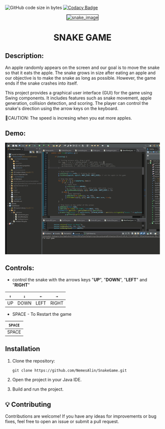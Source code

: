 
![GitHub code size in bytes](https://img.shields.io/github/languages/code-size/NemesAlin/SnakeGame?color=87CEFA)
[![Codacy Badge](https://api.codacy.com/project/badge/Grade/a2df4efc50df4576abab67ff747ba0be)](https://app.codacy.com/gh/NemesAlin/SnakeGame?utm_source=github.com&utm_medium=referral&utm_content=NemesAlin/SnakeGame&utm_campaign=Badge_Grade_Settings)



<div align="center" display="flex">
   <img border="1px solid green" width="200" src="https://learnopencv.com/wp-content/uploads/2020/10/snake-game-opencv-python.png" alt="snake_image"/> 
</div>
<div align="center" display="flex">
  <h1>SNAKE GAME   </h1>
</div>

## Description:
An apple randomly appears on the screen and our goal is to move the snake so that it eats the apple. The snake grows in size after eating an apple and our objective is to make the snake as long as possible.
However, the game ends if the snake crashes into itself.

This project provides a graphical user interface (GUI) for the game using Swing components. It includes features such as snake movement, apple generation, collision detection, and scoring. The player can control the snake's direction using the arrow keys on the keyboard.

📌CAUTION: The speed is incresing when you eat more apples.

## Demo:

![](https://github.com/NemesAlin/SnakeGame/blob/master/SnakeGameAnimation.gif)

## Controls:
+ control the snake with the arrows keys "**UP**", "**DOWN**", "**LEFT**" and "**RIGHT**"


| <code>↑</code> | <code>↓</code> | <code>←</code> | <code>→</code> |
| -- | ---- | ---- | ----- |
| UP | DOWN | LEFT | RIGHT |

+ SPACE - To Restart the game
  
| <code>SPACE</code> 
| -- | 
| SPACE | 

## Installation

1. Clone the repository:

   ```shell
   git clone https://github.com/NemesAlin/SnakeGame.git
   ```

2. Open the project in your Java IDE.

3. Build and run the project.


## 💡 Contributing 

Contributions are welcome! If you have any ideas for improvements or bug fixes, feel free to open an issue or submit a pull request.
